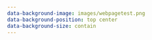 ```yaml
---
data-background-image: images/webpagetest.png
data-background-position: top center
data-background-size: contain
---
```


